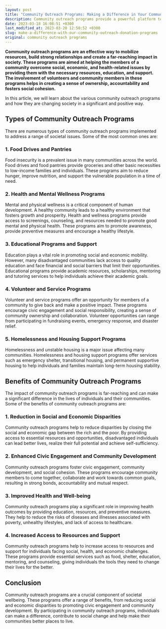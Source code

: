 ```yaml
---
layout: post
title: "Community Outreach Programs: Making a Difference in Your Community"
description: Community outreach programs provide a powerful platform to engage resources, cultivate meaningful connections, and make a tangible difference in society. By empowering disadvantaged individuals with essential resources, knowledge, and support, these programs help address pressing social, economic, and health challenges within a community. With the active participation of volunteers and community members, these programs foster a sense of commitment, responsibility, and social unity.
date: 2023-03-18 16:08:51 +0300
last_modified_at: 2023-03-20 12:50:52 +0300
slug: make-a-difference-with-our-community-outreach-donation-programs
original: community outreach programs
---
```

**Community outreach programs are an effective way to mobilize resources, build strong relationships and create a far-reaching impact in society. These programs are aimed at helping the members of a community overcome social, economic, and health-related issues by providing them with the necessary resources, education, and support. The involvement of volunteers and community members in these programs helps in creating a sense of ownership, accountability and fosters social cohesion.**

In this article, we will learn about the various community outreach programs and how they are changing society in a significant and positive way.

## Types of Community Outreach Programs

There are numerous types of community outreach programs implemented to address a range of societal issues. Some of the most common ones are:

### 1\. Food Drives and Pantries

Food insecurity is a prevalent issue in many communities across the world. Food drives and food pantries provide groceries and other basic necessities to low-income families and individuals. These programs aim to reduce hunger, improve nutrition, and support the vulnerable population in a time of need.

### 2\. Health and Mental Wellness Programs

Mental and physical wellness is a critical component of human development. A healthy community leads to a healthy environment that fosters growth and prosperity. Health and wellness programs provide access to screenings, counseling, and resources needed to promote good mental and physical health. These programs aim to promote awareness, provide preventive measures and encourage a healthy lifestyle.

### 3\. Educational Programs and Support

Education plays a vital role in promoting social and economic mobility. However, many disadvantaged communities lack access to quality education and face financial and social barriers that limit their opportunities. Educational programs provide academic resources, scholarships, mentoring and tutoring services to help individuals achieve their academic goals.

### 4\. Volunteer and Service Programs

Volunteer and service programs offer an opportunity for members of a community to give back and make a positive impact. These programs encourage civic engagement and social responsibility, creating a sense of community ownership and collaboration. Volunteer opportunities can range from participating in fundraising events, emergency response, and disaster relief.

### 5\. Homelessness and Housing Support Programs

Homelessness and unstable housing is a major issue affecting many communities. Homelessness and housing support programs offer services such as emergency shelter, transitional housing, and permanent supportive housing to help individuals and families maintain long-term housing stability.

## Benefits of Community Outreach Programs

The impact of community outreach programs is far-reaching and can make a significant difference in the lives of individuals and their communities. Some of the benefits of community outreach programs are:

### 1\. Reduction in Social and Economic Disparities

Community outreach programs help to reduce disparities by closing the social and economic gap between the rich and the poor. By providing access to essential resources and opportunities, disadvantaged individuals can lead better lives, realize their full potential and achieve self-sufficiency.

### 2\. Enhanced Civic Engagement and Community Development

Community outreach programs foster civic engagement, community development, and social cohesion. These programs encourage community members to come together, collaborate and work towards common goals, resulting in strong bonds, accountability and mutual respect.

### 3\. Improved Health and Well\-being

Community outreach programs play a significant role in improving health outcomes by providing education, resources, and preventive measures. They help to reduce the risks of diseases and illnesses associated with poverty, unhealthy lifestyles, and lack of access to healthcare.

### 4\. Increased Access to Resources and Support

Community outreach programs help to increase access to resources and support for individuals facing social, health, and economic challenges. These programs provide essential services such as food, shelter, education, mentoring, and counseling, giving individuals the tools they need to change their lives for the better.

## Conclusion

Community outreach programs are a crucial component of societal wellbeing. These programs offer a range of benefits, from reducing social and economic disparities to promoting civic engagement and community development. By participating in community outreach programs, individuals can make a difference, contribute to social change and help make their communities better places to live.